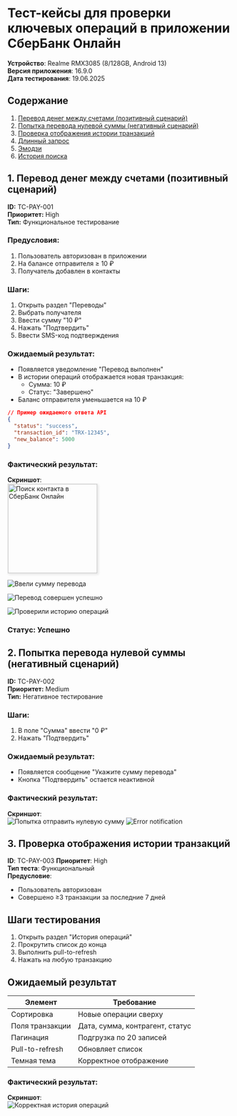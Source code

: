 # Тест-кейсы для проверки ключевых операций в приложении СберБанк Онлайн

**Устройство**: Realme RMX3085 (8/128GB, Android 13)  
**Версия приложения**: 16.9.0  
**Дата тестирования**: 19.06.2025

## Содержание
1. [Перевод денег между счетами (позитивный сценарий)](#перевод_контакту_в_сбербанк)
2. [Попытка перевода нулевой суммы (негативный сценарий)](#перевод_нулевой_суммы)
3. [Проверка отображения истории транзакций](#история)
4. [Длинный запрос](#длинный-запрос)
5. [Эмодзи](#эмодзи)
7. [История поиска](#история-поиска)

## 1. Перевод денег между счетами (позитивный сценарий)
**ID:** TC-PAY-001  
**Приоритет:** High  
**Тип:** Функциональное тестирование

### Предусловия:
1. Пользователь авторизован в приложении
2. На балансе отправителя ≥ 10 ₽
3. Получатель добавлен в контакты

### Шаги:
1. Открыть раздел "Переводы"
2. Выбрать получателя
3. Ввести сумму "10 ₽"
4. Нажать "Подтвердить"
5. Ввести SMS-код подтверждения

### Ожидаемый результат:
- Появляется уведомление "Перевод выполнен"
- В истории операций отображается новая транзакция:
  - Сумма: 10 ₽
  - Статус: "Завершено"
- Баланс отправителя уменьшается на 10 ₽

```json
// Пример ожидаемого ответа API
{
  "status": "success",
  "transaction_id": "TRX-12345",
  "new_balance": 5000
}
```
### Фактический результат: 


**Скриншот**:  
[<img src="screenshots/find_contact.png" width="200" style="border: 1px solid #eee; box-shadow: 2px 2px 5px rgba(0,0,0,0.1)" alt="Поиск контакта в СберБанк Онлайн"/>](screenshots/fullsize/find_contact.png)

<!-- [![Выбрали контакт](/screenshots/find_contact.png){ width=50% }](/screenshots/find_contact.png) -->

![Ввели сумму перевода](/screenshots/enter_amount.png)

![Перевод совершен успешно](/screenshots/money_transfer.png)

![Проверили историю операций](/screenshots/history_of_money_transfers.png)

### Статус: Успешно 


## 2. Попытка перевода нулевой суммы (негативный сценарий)
**ID:** TC-PAY-002  
**Приоритет:** Medium  
**Тип:** Негативное тестирование

### Шаги:
1. В поле "Сумма" ввести "0 ₽"
2. Нажать "Подтвердить"

### Ожидаемый результат:
- Появляется сообщение "Укажите сумму перевода"
- Кнопка "Подтвердить" остается неактивной

### Фактический результат: 

**Скриншот**:  
![Попытка отправить нулевую сумму](/screenshots/send_zero.png)
![Error notification](/screenshots/fail_send_zero.png)


## 3. Проверка отображения истории транзакций

**ID**: TC-PAY-003 
**Приоритет**: High  
**Тип теста**: Функциональный  
**Предусловие**: 
- Пользователь авторизован
- Совершено ≥3 транзакции за последние 7 дней

## Шаги тестирования
1. Открыть раздел "История операций"
2. Прокрутить список до конца
3. Выполнить pull-to-refresh
4. Нажать на любую транзакцию

## Ожидаемый результат
| Элемент               | Требование                      |
|-----------------------|---------------------------------|
| Сортировка            | Новые операции сверху           |
| Поля транзакции       | Дата, сумма, контрагент, статус |
| Пагинация             | Подгрузка по 20 записей         |
| Pull-to-refresh       | Обновляет список                |
| Темная тема           | Корректное отображение          |

### Фактический результат: 

**Скриншот**:  
![Корректная история операций](/screenshots/history.png)
